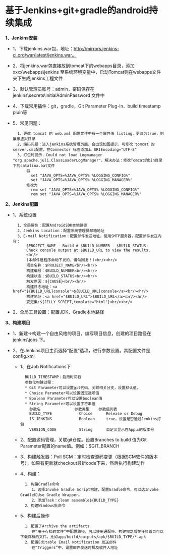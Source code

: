 # 基于Jenkins+git+gradle的android持续集成

**1、Jenkins安装**
         
* 1、下载jenkins.war包，地址：http://mirrors.jenkins-ci.org/war/latest/jenkins.war。
* 2、将jenkins.war包直接放到tomcat下的webapps目录，添加 xxxx\webapps\jenkins 至系统环境变量中，启动Tomcat则在webapps文件夹下生成jenkins工程文件
* 3、默认管理员账号：admin，密码保存在 jenkins\secrets\initialAdminPassword 文件中
* 4、下载常用插件：git，gradle，Git Parameter Plug-In、build timestamp pluin等
* 5、常见问题：

		1、更改 tomcat 的 web.xml 配置文件中有一个属性值 listing，更改为true，则展示虚拟目录
		2、编码问题：进入jenkins系统管理页面，会出现如图提示，可修改 tomcat 的server.xml配置，在Connector 标签添加上 URIEncoding="UTF-8"
		3、打包时提示：Could not load Logmanager "org.apache.juli.ClassLoaderLogManager"，解决办法：修改Tomcat的bin目录下的catalina.bat文件
			将
			  set "JAVA_OPTS=%JAVA_OPTS% %LOGGING_CONFIG%"
			  set "JAVA_OPTS=%JAVA_OPTS% %LOGGING_MANAGER%"
			修改为
			  rem set "JAVA_OPTS=%JAVA_OPTS% %LOGGING_CONFIG%"   
			  rem set "JAVA_OPTS=%JAVA_OPTS% %LOGGING_MANAGER%"
     
**2、Jenkins配置**

* 1、系统设置 

		1、全局属性：配置AndroidSDK本地路径
		2、Jenkins Location：配置系统管理员邮箱地址
		3、E-mail Notification：配置邮件发送地址，使用SMTP服务器，配置邮件发送内容：
			$PROJECT_NAME - Build # $BUILD_NUMBER - $BUILD_STATUS:
			Check console output at $BUILD_URL to view the results.
			<hr/>
			(本邮件是程序自动下发的，请勿回复！)<br/><hr/>
			项目名称：$PROJECT_NAME<br/><hr/>
			构建编号：$BUILD_NUMBER<br/><hr/>
			构建状态：$BUILD_STATUS<br/><hr/>
			触发原因：${CAUSE}<br/><hr/>
			构建日志地址：<a href="${BUILD_URL}console">${BUILD_URL}console</a><br/><hr/>
			构建地址：<a href="$BUILD_URL">$BUILD_URL</a><br/><hr/>
			变更集:${JELLY_SCRIPT,template="html"}<br/><hr/> 

* 2、全局工具设置：配置JDK、Gradle本地路径
 
**3、构建项目**

* 1、新建->构建一个自由风格的项目，编写项目信息，创建的项目路径在 jenkins\jobs 下。
* 2、在Jenkins项目主页选择“配置”选项，进行参数设置。其配置文件是config.xml

	* 1、在Job Notifications下
	
			BUILD_TIMESTAMP：启用时间戳
			参数化构建过程：
			* Git Parameter可以设置git代码，关联相关分支，设置默认值。    
			* Choice Parameter可以设置固定选项值
			* Boolean Parameter可以设置boolean值
			* String Parameter可以设置字符串值
			  参数名 			 	参数类型 	参数值列表
			  BUILD_TYPE 	     	Choice 		Release or Debug
			  IS_JENKINS 			Boolean 	true，设置是否通过Jenkins打包
			  VERSION_CODE 		    String 	    自定义显示在App上的版本号
 
	* 2、配置源码管理，关联git仓库。设置Branches to build 值为Git Parameter配置的name值。例如：$GIT_BRANCH
	
	* 3、构建触发器：Poll SCM：定时检查源码变更（根据SCM软件的版本号），如果有更新就checkout最新code下来，然后执行构建动作
	
	* 4、构建：
	
			1、构建Gradle命令
			   1、选择Invoke Gradle Script构建，配置Gradle命令，可以选Invoke Gradle和Use Gradle Wrapper。
			   2、添加Task：clean assemble${BUILD_TYPE}
			2、构建Windows批命令

	* 5、构建后操作
	
			1、配置了Archive the artifacts
			   在“用于存档的文件”中配置路径，可以使用通配符，构建完之后在任务首页可以下载存档的文件。比如app/build/outputs/apk/$BUILD_TYPE/*.apk
			2、配置Editable Email Notification 发送邮件    
			   在“Triggers”中，设置邮件发送时机及收件人地址        

